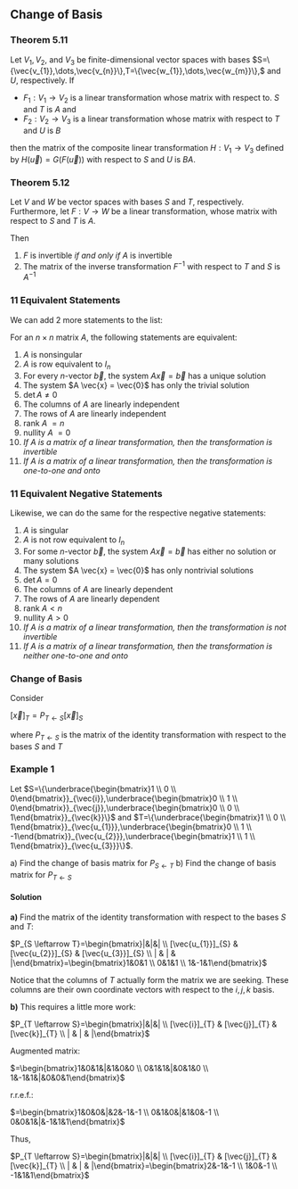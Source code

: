 ## Change of Basis

### Theorem 5.11

Let $V_{1},V_{2},$ and $V_{3}$ be finite-dimensional vector spaces with bases $S=\{\vec{v_{1}},\dots,\vec{v_{n}}\},T=\{\vec{w_{1}},\dots,\vec{w_{m}}\},$ and $U,$ respectively. If

- $F_{1}: V_{1} \to V_{2}$ is a linear transformation whose matrix with respect to. $S$ and $T$ is $A$ and
- $F_{2}: V_{2} \to V_{3}$ is a linear transformation whose matrix with respect to $T$ and $U$ is $B$

then the matrix of the composite linear transformation $H:V_{1} \to V_{3}$ defined by $H(\vec{u})=G(F(\vec{u}))$ with respect to $S$ and $U$ is $BA$.

### Theorem 5.12

Let $V$ and $W$ be vector spaces with bases $S$ and $T$, respectively. Furthermore, let $F:V \to W$ be a linear transformation, whose matrix with respect to $S$ and $T$ is $A$.

Then
1. $F$ is invertible _if and only if_ $A$ is invertible
2. The matrix of the inverse transformation $F^{-1}$ with respect to $T$ and $S$ is $A^{-1}$

### 11 Equivalent Statements

We can add 2 more statements to the list:

For an $n \times n$ matrix $A$, the following statements are equivalent:

1. $A$ is nonsingular
2. $A$ is row equivalent to $I_{n}$
3. For every $n$-vector $\vec{b}$, the system $A \vec{x} = \vec{b}$ has a unique solution
4. The system $A \vec{x} = \vec{0}$ has only the trivial solution
5. $\det A \neq 0$
6. The columns of $A$ are linearly independent
7. The rows of $A$ are linearly independent
8. rank $A$ $=n$
9. nullity $A$ $= 0$
10. _If $A$ is a matrix of a linear transformation, then the transformation is invertible_
11. _If $A$ is a matrix of a linear transformation, then the transformation is one-to-one and onto_

### 11 Equivalent Negative Statements

Likewise, we can do the same for the respective negative statements:

1. $A$ is singular
2. $A$ is not row equivalent to $I_{n}$
3. For some $n$-vector $\vec{b}$, the system $A \vec{x} = \vec{b}$ has either no solution or many solutions
4. The system $A \vec{x} = \vec{0}$ has only nontrivial solutions
5. $\det A = 0$
6. The columns of $A$ are linearly dependent
7. The rows of $A$ are linearly dependent
8. rank $A<n$
9. nullity $A>0$
10. _If $A$ is a matrix of a linear transformation, then the transformation is not invertible_
11. _If $A$ is a matrix of a linear transformation, then the transformation is neither one-to-one and onto_

### Change of Basis

Consider

$[\vec{x}]_{T}=P_{T \leftarrow S}[\vec{x}]_{S}$

where $P_{T \leftarrow S}$ is the matrix of the identity transformation with respect to the bases $S$ and $T$

### Example 1

Let $S=\{\underbrace{\begin{bmatrix}1 \\ 0 \\ 0\end{bmatrix}}_{\vec{i}},\underbrace{\begin{bmatrix}0 \\ 1 \\ 0\end{bmatrix}}_{\vec{j}},\underbrace{\begin{bmatrix}0 \\ 0 \\ 1\end{bmatrix}}_{\vec{k}}\}$ and $T=\{\underbrace{\begin{bmatrix}1 \\ 0 \\ 1\end{bmatrix}}_{\vec{u_{1}}},\underbrace{\begin{bmatrix}0 \\ 1 \\ -1\end{bmatrix}}_{\vec{u_{2}}},\underbrace{\begin{bmatrix}1 \\ 1 \\ 1\end{bmatrix}}_{\vec{u_{3}}}\}$.

a) Find the change of basis matrix for $P_{S \leftarrow T}$
b) Find the change of basis matrix for $P_{T \leftarrow S}$

#### Solution

**a)** Find the matrix of the identity transformation with respect to the bases $S$ and $T$:

$P_{S \leftarrow T}=\begin{bmatrix}|&|&| \\ [\vec{u_{1}}]_{S} & [\vec{u_{2}}]_{S} & [\vec{u_{3}}]_{S} \\ | & | & |\end{bmatrix}=\begin{bmatrix}1&0&1 \\ 0&1&1 \\ 1&-1&1\end{bmatrix}$

Notice that the columns of $T$ actually form the matrix we are seeking. These columns are their own coordinate vectors with respect to the $i,j,k$ basis.

**b)** This requires a little more work:

$P_{T \leftarrow S}=\begin{bmatrix}|&|&| \\ [\vec{i}]_{T} & [\vec{j}]_{T} & [\vec{k}]_{T} \\ | & | & |\end{bmatrix}$ 

Augmented matrix:

$=\begin{bmatrix}1&0&1&|&1&0&0 \\ 0&1&1&|&0&1&0 \\ 1&-1&1&|&0&0&1\end{bmatrix}$

r.r.e.f.:

$=\begin{bmatrix}1&0&0&|&2&-1&-1 \\ 0&1&0&|&1&0&-1 \\ 0&0&1&|&-1&1&1\end{bmatrix}$

Thus, 

$P_{T \leftarrow S}=\begin{bmatrix}|&|&| \\ [\vec{i}]_{T} & [\vec{j}]_{T} & [\vec{k}]_{T} \\ | & | & |\end{bmatrix}=\begin{bmatrix}2&-1&-1 \\ 1&0&-1 \\ -1&1&1\end{bmatrix}$


